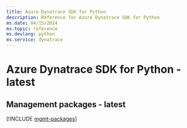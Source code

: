 ```yaml
---
title: Azure Dynatrace SDK for Python
description: Reference for Azure Dynatrace SDK for Python
ms.date: 04/15/2024
ms.topic: reference
ms.devlang: python
ms.service: dynatrace
---
```

# Azure Dynatrace SDK for Python - latest

## Management packages - latest
[!INCLUDE [mgmt-packages](dynatrace-mgmt-index.md)]